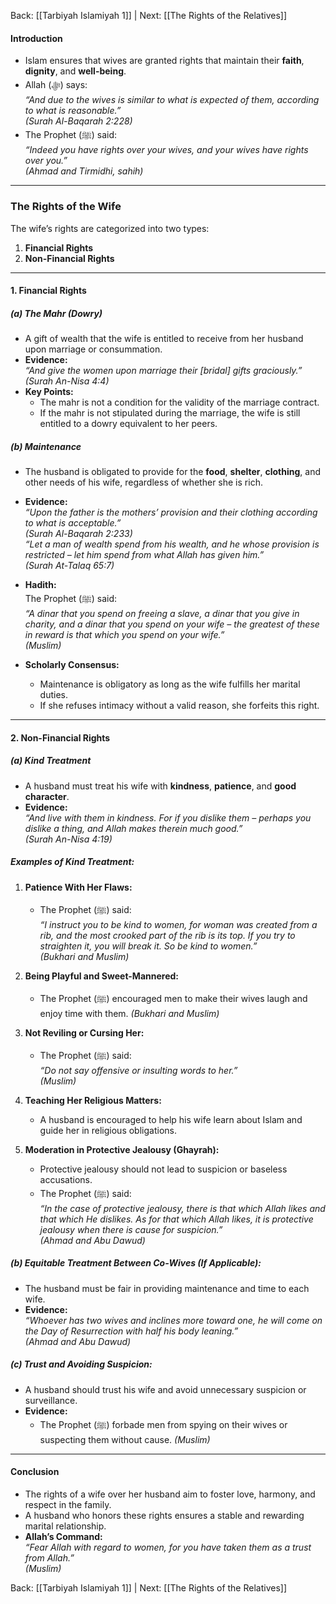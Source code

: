 Back: [[Tarbiyah Islamiyah 1]] | Next: [[The Rights of the Relatives]]

#### **Introduction**
- Islam ensures that wives are granted rights that maintain their **faith**, **dignity**, and **well-being**.  
- Allah (ﷻ) says:  
  *“And due to the wives is similar to what is expected of them, according to what is reasonable.”*  
  *(Surah Al-Baqarah 2:228)*  
- The Prophet (ﷺ) said:  
  *“Indeed you have rights over your wives, and your wives have rights over you.”*  
  *(Ahmad and Tirmidhi, sahih)*  

---

### **The Rights of the Wife**  

The wife’s rights are categorized into two types:  
1. **Financial Rights**  
2. **Non-Financial Rights**  

---

#### **1. Financial Rights**  

##### (a) **The Mahr (Dowry)**  
- A gift of wealth that the wife is entitled to receive from her husband upon marriage or consummation.  
- **Evidence:**  
  *“And give the women upon marriage their [bridal] gifts graciously.”*  
  *(Surah An-Nisa 4:4)*  
- **Key Points:**  
  - The mahr is not a condition for the validity of the marriage contract.  
  - If the mahr is not stipulated during the marriage, the wife is still entitled to a dowry equivalent to her peers.

##### (b) **Maintenance**  
- The husband is obligated to provide for the **food**, **shelter**, **clothing**, and other needs of his wife, regardless of whether she is rich.  
- **Evidence:**  
  *“Upon the father is the mothers’ provision and their clothing according to what is acceptable.”*  
  *(Surah Al-Baqarah 2:233)*  
  *“Let a man of wealth spend from his wealth, and he whose provision is restricted – let him spend from what Allah has given him.”*  
  *(Surah At-Talaq 65:7)*  

- **Hadith:**  
  The Prophet (ﷺ) said:  
  *“A dinar that you spend on freeing a slave, a dinar that you give in charity, and a dinar that you spend on your wife – the greatest of these in reward is that which you spend on your wife.”*  
  *(Muslim)*  

- **Scholarly Consensus:**  
  - Maintenance is obligatory as long as the wife fulfills her marital duties.  
  - If she refuses intimacy without a valid reason, she forfeits this right.  

---

#### **2. Non-Financial Rights**  

##### (a) **Kind Treatment**  
- A husband must treat his wife with **kindness**, **patience**, and **good character**.  
- **Evidence:**  
  *“And live with them in kindness. For if you dislike them – perhaps you dislike a thing, and Allah makes therein much good.”*  
  *(Surah An-Nisa 4:19)*  

##### **Examples of Kind Treatment:**  
1. **Patience With Her Flaws:**  
   - The Prophet (ﷺ) said:  
     *“I instruct you to be kind to women, for woman was created from a rib, and the most crooked part of the rib is its top. If you try to straighten it, you will break it. So be kind to women.”*  
     *(Bukhari and Muslim)*  

2. **Being Playful and Sweet-Mannered:**  
   - The Prophet (ﷺ) encouraged men to make their wives laugh and enjoy time with them. *(Bukhari and Muslim)*  

3. **Not Reviling or Cursing Her:**  
   - The Prophet (ﷺ) said:  
     *“Do not say offensive or insulting words to her.”*  
     *(Muslim)*  

4. **Teaching Her Religious Matters:**  
   - A husband is encouraged to help his wife learn about Islam and guide her in religious obligations.  

5. **Moderation in Protective Jealousy (Ghayrah):**  
   - Protective jealousy should not lead to suspicion or baseless accusations.  
   - The Prophet (ﷺ) said:  
     *“In the case of protective jealousy, there is that which Allah likes and that which He dislikes. As for that which Allah likes, it is protective jealousy when there is cause for suspicion.”*  
     *(Ahmad and Abu Dawud)*  

##### (b) **Equitable Treatment Between Co-Wives (If Applicable):**  
- The husband must be fair in providing maintenance and time to each wife.  
- **Evidence:**  
  *“Whoever has two wives and inclines more toward one, he will come on the Day of Resurrection with half his body leaning.”*  
  *(Ahmad and Abu Dawud)*  

##### (c) **Trust and Avoiding Suspicion:**  
- A husband should trust his wife and avoid unnecessary suspicion or surveillance.  
- **Evidence:**  
  - The Prophet (ﷺ) forbade men from spying on their wives or suspecting them without cause. *(Muslim)*  

---

#### **Conclusion**  
- The rights of a wife over her husband aim to foster love, harmony, and respect in the family.  
- A husband who honors these rights ensures a stable and rewarding marital relationship.  
- **Allah’s Command:**  
  *“Fear Allah with regard to women, for you have taken them as a trust from Allah.”*  
  *(Muslim)*  


Back: [[Tarbiyah Islamiyah 1]] | Next: [[The Rights of the Relatives]]